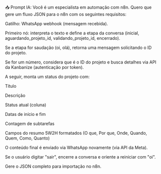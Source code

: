 📥 Prompt IA:
Você é um especialista em automação com n8n. Quero que gere um fluxo JSON para o n8n com os seguintes requisitos:

Gatilho: WhatsApp webhook (mensagem recebida).

Primeiro nó: interpreta o texto e define a etapa da conversa (inicial, aguardando_projeto_id, validando_projeto_id, encerrado).

Se a etapa for saudação (oi, olá), retorna uma mensagem solicitando o ID do projeto.

Se for um número, considera que é o ID do projeto e busca detalhes via API da Kanbanize (autenticação por token).

A seguir, monta um status do projeto com:

Título

Descrição

Status atual (coluna)

Datas de início e fim

Contagem de subtarefas

Campos do resumo 5W2H formatados (O que, Por que, Onde, Quando, Quem, Como, Quanto)

O conteúdo final é enviado via WhatsApp novamente (via API da Meta).

Se o usuário digitar "sair", encerre a conversa e oriente a reiniciar com "oi".

Gere o JSON completo para importação no n8n.
